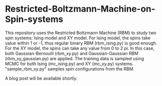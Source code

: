 # Restricted-Boltzmann-Machine-on-Spin-systems

This repository uses the Restricted Boltzmann Machine (RBM) to study two spin systems: Ising model and XY model. For Ising model, the spins take value within 1 or -1, thus regular binary RBM (rbm_ising.py) is good enough. For the XY model, the spins can take any value from 0 to 2 pi. In this case, both Gaussian-Bernoulli (rbm_xy.py) and Gaussian-Gaussian RBM (rbm_xy_gaussian.py) are applied. The training data is sampled using MCMC for both Ising (mc_ising.py) and XY (mc_xy.py) systems. "sample_rbm_xy.py" samples spin configurations from the RBM.

A blog post will be available shortly.
